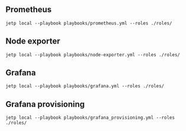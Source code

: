 ## Prometheus

```jetp local --playbook playbooks/prometheus.yml --roles ./roles/```

## Node exporter
```jetp local --playbook playbooks/node-exporter.yml --roles ./roles/```

## Grafana
```jetp local --playbook playbooks/grafana.yml --roles ./roles/```

## Grafana provisioning
```jetp local --playbook playbooks/grafana_provisioning.yml --roles ./roles/```
